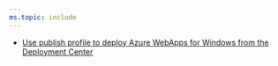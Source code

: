 ```yaml
---
ms.topic: include
---
```


- [Use publish profile to deploy Azure WebApps for Windows from the Deployment Center](#use-publish-profile-to-deploy-azure-webapps-for-windows-from-the-deployment-center)